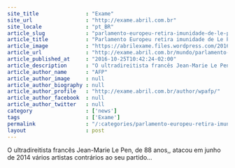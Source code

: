 ```yaml
---
site_title               : "Exame"
site_url                 : "http://exame.abril.com.br"
site_locale              : "pt_BR"
article_slug             : "parlamento-europeu-retira-imunidade-de-le-pen"
article_title            : "Parlamento Europeu retira imunidade de Le Pen"
article_image            : "https://abrilexame.files.wordpress.com/2016/09/size_960_16_9_jean-marie-le-pen.jpg?quality=70&strip=all&w=960"
article_url              : "http://exame.abril.com.br/mundo/parlamento-europeu-retira-imunidade-de-le-pen/"
article_published_at     : "2016-10-25T10:42:24-02:00"
article_description      : "O ultradireitista francês Jean-Marie Le Pen, de 88 anos,, atacou em junho de 2014 vários artistas contrários ao seu partido..."
article_author_name      : "AFP"
article_author_image     : null
article_author_biography : null
article_author_profile   : "http://exame.abril.com.br/author/wpafp/"
article_author_facebook  : null
article_author_twitter   : null
category                 : ['news']
tags                     : ['Exame']
permalink                : "/:categories/parlamento-europeu-retira-imunidade-de-le-pen/"
layout                   : post
---
```


O ultradireitista francês Jean-Marie Le Pen, de 88 anos,, atacou em junho de 2014 vários artistas contrários ao seu partido...
